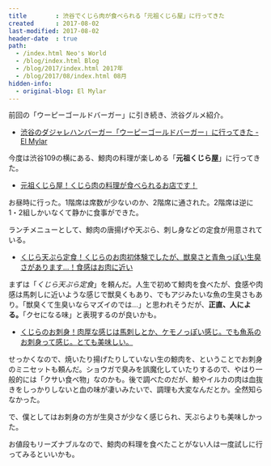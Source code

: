 ```yaml
---
title        : 渋谷でくじら肉が食べられる「元祖くじら屋」に行ってきた
created      : 2017-08-02
last-modified: 2017-08-02
header-date  : true
path:
  - /index.html Neo's World
  - /blog/index.html Blog
  - /blog/2017/index.html 2017年
  - /blog/2017/08/index.html 08月
hidden-info:
  - original-blog: El Mylar
---
```


前回の「ウーピーゴールドバーガー」に引き続き、渋谷グルメ紹介。

- [渋谷のダジャレハンバーガー「ウーピーゴールドバーガー」に行ってきた - El Mylar](http://neos21.hateblo.jp/entry/2017/08/01/015702)

今度は渋谷109の横にある、鯨肉の料理が楽しめる「__元祖くじら屋__」に行ってきた。

- [元祖くじら屋！くじら肉の料理が食べられるお店です！](https://www.instagram.com/p/BWUU805gcyH/)

お昼時に行った。1階席は席数が少ないのか、2階席に通された。2階席は逆に1・2組しかいなくて静かに食事ができた。

ランチメニューとして、鯨肉の唐揚げや天ぷら、刺し身などの定食が用意されている。

- [くじら天ぷら定食！くじらのお肉初体験でしたが、獣臭さと青魚っぽい生臭さがあります…！食感はお肉に近い](https://www.instagram.com/p/BWUVV2ZAa94/)

まずは「_くじら天ぷら定食_」を頼んだ。人生で初めて鯨肉を食べたが、食感や肉感は馬刺しに近いような感じで獣臭くもあり、でもアジみたいな魚の生臭さもあり。「獣臭くて生臭いならマズイのでは…」と思われそうだが、__正直、人による。__「クセになる味」と表現するのが良いかも。

- [くじらのお刺身！肉厚な感じは馬刺しとか、ケモノっぽい感じ。でも魚系のお刺身って感じ。とても美味しい。](https://www.instagram.com/p/BWUVgbQgss8/)

せっかくなので、焼いたり揚げたりしていない生の鯨肉を、ということでお刺身のミニセットも頼んだ。ショウガで臭みを誤魔化していたりするので、やはり一般的には「クサい食べ物」なのかも。後で調べたのだが、鯨やイルカの肉は血抜きをしっかりしないと血の味が凄いみたいで、調理も大変なんだとか。全然知らなかった。

で、僕としてはお刺身の方が生臭さが少なく感じられ、天ぷらよりも美味しかった。

お値段もリーズナブルなので、鯨肉の料理を食べたことがない人は一度試しに行ってみるといいかも。
